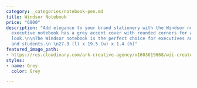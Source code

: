 ```yaml
---
category: _categories/notebook-pen.md
title: Windsor Notebook
price: "6800"
description: "Add elegance to your brand stationery with the Windsor notebook. This
  executive notebook has a grey accent cover with rounded corners for a classy finished
  look.\n\nThe Windsor notebook is the perfect choice for executives and professionals,
  and students.\n \n27.3 (l) x 19.5 (w) x 1.4 (h)"
featured_image_path:
- https://res.cloudinary.com/ark-creative-agency/v1603619668/wii-create/uploads/Windsor-Midi-Notebook-NB-9361_default_jgdkiu.png
styles:
- name: Grey
  color: Grey

---
```

